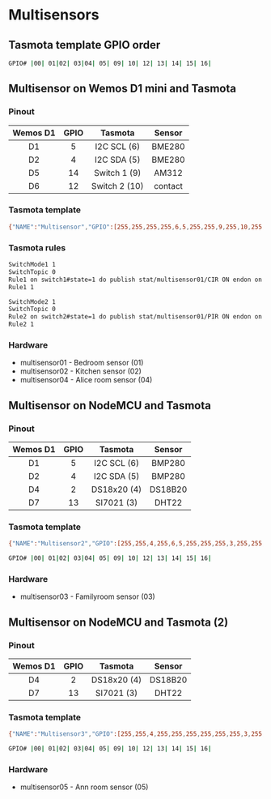 # Multisensors

## Tasmota template GPIO order

```bash
GPIO# |00| 01|02| 03|04| 05| 09| 10| 12| 13| 14| 15| 16|
```

## Multisensor on Wemos D1 mini and Tasmota

### Pinout

| Wemos D1 | GPIO |    Tasmota    | Sensor  |
| :------: | :--: | :-----------: | :-----: |
|    D1    |  5   |  I2C SCL (6)  | BME280  |
|    D2    |  4   |  I2C SDA (5)  | BME280  |
|    D5    |  14  | Switch 1 (9)  |  AM312  |
|    D6    |  12  | Switch 2 (10) | contact |

### Tasmota template

```bash
{"NAME":"Multisensor","GPIO":[255,255,255,255,6,5,255,255,9,255,10,255,255],"FLAG":1,"BASE":18}
```

### Tasmota rules

```bash
SwitchMode1 1
SwitchTopic 0
Rule1 on switch1#state=1 do publish stat/multisensor01/CIR ON endon on switch1#state=0 do publish stat/multisensor01/CIR OFF endon
Rule1 1

SwitchMode2 1
SwitchTopic 0
Rule2 on switch2#state=1 do publish stat/multisensor01/PIR ON endon on switch2#state=0 do publish stat/multisensor01/PIR OFF endon
Rule2 1
```

### Hardware

- multisensor01 - Bedroom sensor (01)
- multisensor02 - Kitchen sensor (02)
- multisensor04 - Alice room sensor (04)

## Multisensor on NodeMCU and Tasmota

### Pinout

| Wemos D1 | GPIO |   Tasmota   | Sensor  |
| :------: | :--: | :---------: | :-----: |
|    D1    |  5   | I2C SCL (6) | BMP280  |
|    D2    |  4   | I2C SDA (5) | BMP280  |
|    D4    |  2   | DS18x20 (4) | DS18B20 |
|    D7    |  13  | SI7021 (3)  |  DHT22  |

### Tasmota template

```bash
{"NAME":"Multisensor2","GPIO":[255,255,4,255,6,5,255,255,255,3,255,255,255],"FLAG":1,"BASE":18}
```

```bash
GPIO# |00| 01|02| 03|04| 05| 09| 10| 12| 13| 14| 15| 16|
```

### Hardware

- multisensor03 - Familyroom sensor (03)

## Multisensor on NodeMCU and Tasmota (2)

### Pinout

| Wemos D1 | GPIO |   Tasmota   | Sensor  |
| :------: | :--: | :---------: | :-----: |
|    D4    |  2   | DS18x20 (4) | DS18B20 |
|    D7    |  13  | SI7021 (3)  |  DHT22  |

### Tasmota template

```bash
{"NAME":"Multisensor3","GPIO":[255,255,4,255,255,255,255,255,255,3,255,255,255],"FLAG":1,"BASE":18}
```

```bash
GPIO# |00| 01|02| 03|04| 05| 09| 10| 12| 13| 14| 15| 16|
```

### Hardware

- multisensor05 - Ann room sensor (05)
